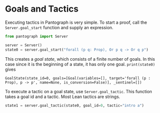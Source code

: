 # Goals and Tactics

Executing tactics in Pantograph is very simple. To start a proof, call the
`Server.goal_start` function and supply an expression.

```python
from pantograph import Server

server = Server()
state0 = server.goal_start("forall (p q: Prop), Or p q -> Or q p")
```

This creates a *goal state*, which consists of a finite number of goals. In this
case since it is the beginning of a state, it has only one goal. `print(state0)` gives

```
GoalState(state_id=0, goals=[Goal(variables=[], target='forall (p : Prop), p -> p', name=None, is_conversion=False)], _sentinel=[])
```

To execute a tactic on a goal state, use `Server.goal_tactic`. This function
takes a goal id and a tactic. Most Lean tactics are strings.

```python
state1 = server.goal_tactic(state0, goal_id=0, tactic="intro a")
```


